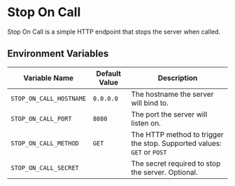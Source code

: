 # Stop On Call

Stop On Call is a simple HTTP endpoint that stops the server when called.

## Environment Variables

| Variable Name           | Default Value | Description                                                            |
| ----------------------- | ------------- | ---------------------------------------------------------------------- |
| `STOP_ON_CALL_HOSTNAME` | `0.0.0.0`     | The hostname the server will bind to.                                  |
| `STOP_ON_CALL_PORT`     | `8080`        | The port the server will listen on.                                    |
| `STOP_ON_CALL_METHOD`   | `GET`         | The HTTP method to trigger the stop. Supported values: `GET` or `POST` |
| `STOP_ON_CALL_SECRET`   |               | The secret required to stop the server. Optional.                      |
